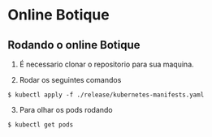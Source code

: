 # Online Botique

## Rodando o online Botique

1. É necessario clonar o repositorio para sua maquina.

2. Rodar os seguintes comandos

`$ kubectl apply -f ./release/kubernetes-manifests.yaml`

3. Para olhar os pods rodando

`$ kubectl get pods`



